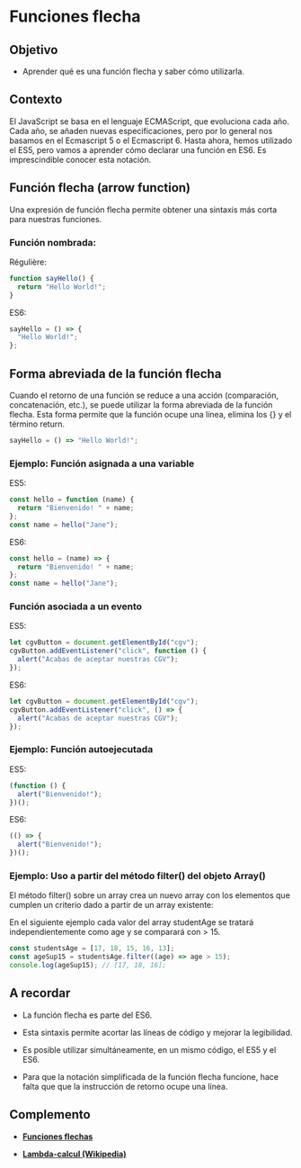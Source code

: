 # Funciones flecha

## Objetivo

- Aprender qué es una función flecha y saber cómo utilizarla.

## Contexto

El JavaScript se basa en el lenguaje ECMAScript, que evoluciona cada año. Cada año, se añaden nuevas especificaciones, pero por lo general nos basamos en el Ecmascript 5 o el Ecmascript 6. Hasta ahora, hemos utilizado el ES5, pero vamos a aprender cómo declarar una función en ES6. Es imprescindible conocer esta notación.

## Función flecha (arrow function)

Una expresión de función flecha permite obtener una sintaxis más corta para nuestras funciones.

### Función nombrada:

Régulière:

```javascript
function sayHello() {
  return "Hello World!";
}
```

ES6:

```javascript
sayHello = () => {
  "Hello World!";
};
```

## Forma abreviada de la función flecha

Cuando el retorno de una función se reduce a una acción (comparación, concatenación, etc.), se puede utilizar la forma abreviada de la función flecha. Esta forma permite que la función ocupe una línea, elimina los {} y el término return.

```javascript
sayHello = () => "Hello World!";
```

### Ejemplo: Función asignada a una variable

ES5:

```javascript
const hello = function (name) {
  return "Bienvenido! " + name;
};
const name = hello("Jane");
```

ES6:

```javascript
const hello = (name) => {
  return "Bienvenido! " + name;
};
const name = hello("Jane");
```

### Función asociada a un evento

ES5:

```javascript
let cgvButton = document.getElementById("cgv");
cgvButton.addEventListener("click", function () {
  alert("Acabas de aceptar nuestras CGV");
});
```

ES6:

```javascript
let cgvButton = document.getElementById("cgv");
cgvButton.addEventListener("click", () => {
  alert("Acabas de aceptar nuestras CGV");
});
```

### Ejemplo: Función autoejecutada

ES5:

```javascript
(function () {
  alert("Bienvenido!");
})();
```

ES6:

```javascript
(() => {
  alert("Bienvenido!");
})();
```

### Ejemplo: Uso a partir del método filter() del objeto Array()

El método filter() sobre un array crea un nuevo array con los elementos que cumplen un criterio dado a partir de un array existente:

En el siguiente ejemplo cada valor del array studentAge se tratará independientemente como age y se comparará con > 15.

```javascript
const studentsAge = [17, 18, 15, 16, 13];
const ageSup15 = studentsAge.filter((age) => age > 15);
console.log(ageSup15); // [17, 18, 16];
```

## A recordar

- La función flecha es parte del ES6.

- Esta sintaxis permite acortar las líneas de código y mejorar la legibilidad.

- Es posible utilizar simultáneamente, en un mismo código, el ES5 y el ES6.

- Para que la notación simplificada de la función flecha funcione, hace falta que que la instrucción de retorno ocupe una línea.

## Complemento

- **[Funciones flechas](https://developer.mozilla.org/fr/docs/Web/JavaScript/Reference/Functions/Arrow_functions)**

- **[Lambda-calcul (Wikipedia)](https://fr.wikipedia.org/wiki/Lambda-calcul)**